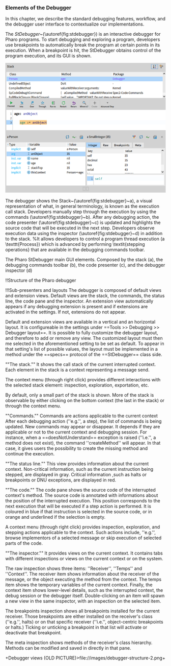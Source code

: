 ### Elements of the Debugger







In this chapter, we describe the standard debugging features, workflow, and the debugger user interface to contextualize our implementations.

The *StDebugger*~(\autoref{fig:stdebugger}) is an interactive debugger for Pharo programs.
To start debugging and exploring a program, developers use breakpoints to automatically break the program at certain points in its execution.
When a breakpoint is hit, the StDebugger obtains control of the program execution, and its GUI is shown.

![The debugger](graphics/debugger-elements.png) 

The debugger shows the Stack~(\autoref{fig:stdebugger}~a), a visual representation of what, in general terminology, is known as the execution call stack.
Developers manually step through the execution by using the commands (\autoref{fig:stdebugger}~b).
After any debugging action, the code presenter (\autoref{fig:stdebugger}~c) is updated and highlights the source code that will be executed in the next step.
Developers observe execution data using the inspector (\autoref{fig:stdebugger}~d) in addition to the stack.
%It allows developers to control a program thread execution (a \texttt{Process}) which is advanced by performing \textit{stepping operations} that are available in the debugging commands toolbar.

The Pharo StDebugger main GUI elements. Composed by the stack (a), the debugging commands toolbar (b), the code presenter (c), and the debugger inspector (d)


!!Structure of the Pharo debugger

!!!Sub-presenters and layouts
The debugger is composed of default views and extension views.
Default views are the stack, the commands, the status line, the code pane and the inspector.
An extension view automatically appears if any debugging extension is present and if extensions are activated in the settings.
If not, extensions do not appear.

Default and extension views are available in a vertical and an horizontal layout.
It is configureable in the settings under ==Tools >> Debugging >> Debugger layout==.
It is possible to fully customize the debugger layout, and therefore to add or remove any view.
The customized layout must then me selected in the aforementioned setting to be set as default.
To appear in that setting's list of possible values, the layout must be implemented in a method under the ==specs== protocol of the ==StDebugger== class side.


""The stack.""
It shows the call stack of the current interrupted context.
Each element in the stack is a context representing a message send.

The context menu (through right click) provides different interactions with the selected stack element: inspection, exploration, exportation, etc.

By default, only a small part of the stack is shown.
More of the stack is observable by either clicking on the bottom context (the last in the stack) or through the context menu.

""Commands.""
Commands are actions applicable to the current context
After each debugging action (''e.g.'', a step), the list of commands is being updated.
New commands may appear or disappear.
It depends if they are applicable or not to the current context and debugging session.
For instance, when a ==doesNotUnderstand== exception is raised (''i.e.'', a method does not exist), the command ''createMethod'' will appear.
In that case, it gives users the possibility to create the missing method and continue the execution.

""The status line.""
This view provides information about the current context.
Non-critical information, such as the current instruction being stepped, are displayed in gray.
Critical information ,such as halts or breakpoints or DNU exceptions, are displayed in red.

""The code.""
The code pane shows the source code of the interrupted context's method.
The source code is annotated with informations about the position of the interrupted execution.
This position corresponds to the next execution that will be executed if a step action is performed.
It is coloured in blue if that instruction is selected in the source code, or in orange and underlined if the selection is empty.

A context menu (through right click) provides inspection, exploration, and stepping actions applicable to the context.
Such actions include, ''e.g.'', browse implementors of a selected message or skip execution of selected parts of the code.

""The inspector.""
It provides views on the current context.
It contains tabs with different inspections or views on the current context or on the system.

The raw inspection shows three items: ''Receiver'', ''Temps'' and ''Context''.
The receiver item shows information about the receiver of the message, or the object executing the method from the context.
The temps item shows the temporary variables of the current context.
Finally, the context item shows lower-level details, such as the interrupted context, the debug session or the debugger itself.
Double-clicking on an item will spawn a new view in the same inspector, with an inspection on the selected item.

The breakpoints inspection shows all breakpoints installed for the current receiver.
Those breakpoints are either installed on the receiver's class (''e.g.'', halts) or on that specific receiver (''i.e.'', object-centric breakpoints or halts.)
Ticking or unticking a breakpoint in that list will activate or deactivate that breakpoint.

The meta inspection shows methods of the receiver's class hierarchy.
Methods can be modified and saved in directly in that pane.


+Debugger views (OLD PICTURE)>file://images/debugger-structure-2.png+
